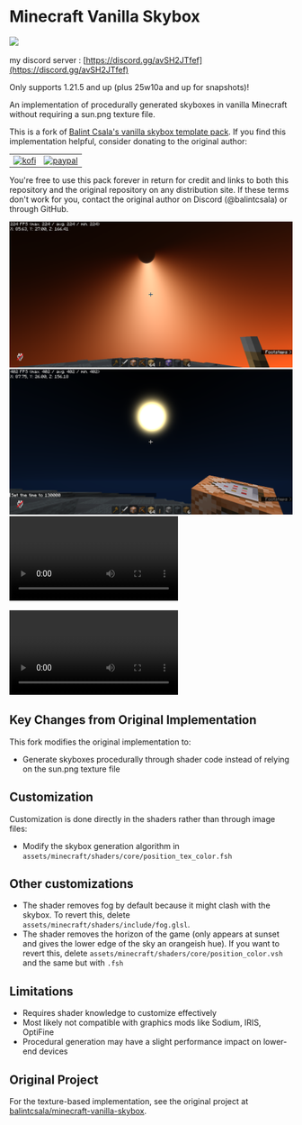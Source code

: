 # Minecraft Vanilla Skybox

[![](https://dcbadge.limes.pink/api/server/INVITE?style=flat)](https://discord.gg/avSH2JTfef)

my discord server : [https://discord.gg/avSH2JTfef](https://discord.gg/avSH2JTfef)


Only supports 1.21.5 and up (plus 25w10a and up for snapshots)!

An implementation of procedurally generated skyboxes in vanilla Minecraft without requiring a sun.png texture file.

This is a fork of [Balint Csala's vanilla skybox template pack](https://github.com/balintcsala/minecraft-vanilla-skybox). If you find this implementation helpful, consider donating to the original author:

|                                                             |                                                                                                 |
| ----------------------------------------------------------- | ----------------------------------------------------------------------------------------------- |
| [![kofi](./images/kofi.png)](https://ko-fi.com/balintcsala) | [![paypal](./images/paypal.png)](https://www.paypal.com/donate/?hosted_button_id=9CJYN7ETGZJPS) |

You're free to use this pack forever in return for credit and links to both this repository and the original repository on any distribution site. If these terms don't work for you, contact the original author on Discord (@balintcsala) or through GitHub.

![alt text](/images/image.png)
![alt text](/images/image2.png)
<video controls src="https://cdn.discordapp.com/attachments/1357079104880382182/1357083723169796096/2025-04-02_22-03-15.mp4?ex=67ef92f5&is=67ee4175&hm=0ec3f1a28c17c537d612eb277f77048e348ffcf1c2d098519aa4ecd71f4d9fb2&" title="
"></video>

<video controls src="https://cdn.discordapp.com/attachments/1357079104880382182/1357393960988835901/2025-04-03_18-38-19.mp4?ex=67f00b23&is=67eeb9a3&hm=84b19ae0077e3e81310e26dc1bb27c2903530b5bc1be0d13004cd269c7cc5f37&" title=""></video>



## Key Changes from Original Implementation

This fork modifies the original implementation to:

- Generate skyboxes procedurally through shader code instead of relying on the sun.png texture file

## Customization

Customization is done directly in the shaders rather than through image files:

- Modify the skybox generation algorithm in `assets/minecraft/shaders/core/position_tex_color.fsh`

## Other customizations

- The shader removes fog by default because it might clash with the skybox. To revert this, delete `assets/minecraft/shaders/include/fog.glsl`.
- The shader removes the horizon of the game (only appears at sunset and gives the lower edge of the sky an orangeish hue). If you want to revert this, delete `assets/minecraft/shaders/core/position_color.vsh` and the same but with `.fsh`


## Limitations

- Requires shader knowledge to customize effectively
- Most likely not compatible with graphics mods like Sodium, IRIS, OptiFine
- Procedural generation may have a slight performance impact on lower-end devices

## Original Project

For the texture-based implementation, see the original project at [balintcsala/minecraft-vanilla-skybox](https://github.com/balintcsala/minecraft-vanilla-skybox).
